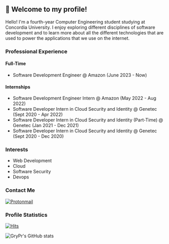 ## 👋 Welcome to my profile!

Hello! I'm a fourth-year Computer Engineering student studying at Concordia University. I enjoy exploring different disciplines of software development and to learn more about all the different technologies that are used to power the applications that we use on the internet.



### **Professional Experience**

#### Full-Time
* Software Development Engineer @ Amazon (June 2023 - Now)

#### Internships
*  Software Development Engineer Intern @ Amazon (May 2022 - Aug 2022)
*  Software Developer Intern in Cloud Security and Identity @ Genetec (Sept 2020 - Apr 2022)
*  Software Developer Intern in Cloud Security and Identity (Part-Time) @ Genetec (Jan 2021 - Dec 2021)
*  Software Developer Intern in Cloud Security and Identity @ Genetec (Sept 2020 - Dec 2020)

### **Interests**
- Web Development
- Cloud
- Software Security
- Devops

### **Contact Me**

[![Protonmail](https://img.shields.io/badge/ProtonMail-8B89CC?style=for-the-badge&logo=protonmail&logoColor=white)](mailto:grypr@protonmail.com)

### **Profile Statistics**

[![Hits](https://hits.seeyoufarm.com/api/count/incr/badge.svg?url=https%3A%2F%2Fgithub.com%2Fgrypr%2Fhit-counter&count_bg=%2379C83D&title_bg=%23555555&icon=&icon_color=%23E7E7E7&title=hits&edge_flat=false)](https://hits.seeyoufarm.com)

![GryPr's GitHub stats](https://github-readme-stats.vercel.app/api?username=grypr&show_icons=true&count_private=true)
